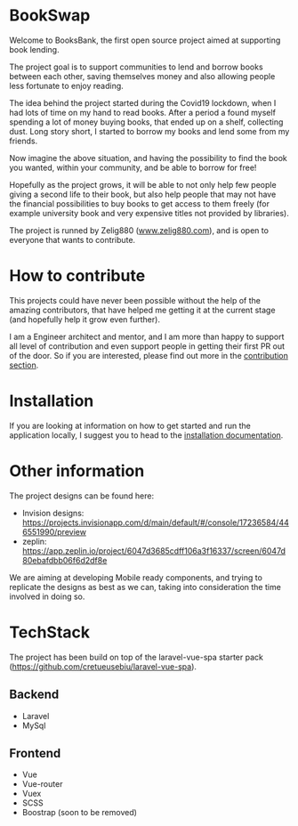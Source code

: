 # BookSwap

Welcome to BooksBank, the first open source project aimed at supporting book lending.

The project goal is to support communities to lend and borrow books between each other, saving themselves money and also allowing people less fortunate to enjoy reading.

The idea behind the project started during the Covid19 lockdown, when I had lots of time on my hand to read books. After a period a found myself spending a lot of money buying books, that ended up on a shelf, collecting dust. Long story short, I started to borrow my books and lend some from my friends.

Now imagine the above situation, and having the possibility to find the book you wanted, within your community, and be able to borrow for free! 

Hopefully as the project grows, it will be able to not only help few people giving a second life to their book, but also help people that may not have the financial possibilities to buy books to get access to them freely (for example university book and very expensive titles not provided by libraries).

The project is runned by Zelig880 (www.zelig880.com), and is open to everyone that wants to contribute.


# How to contribute

This projects could have never been possible without the help of the amazing contributors, that have helped me getting it at the current stage (and hopefully help it grow even further).

I am a Engineer architect and mentor, and I am more than happy to support all level of contribution and even support people in getting their first PR out of the door. So if you are interested, please find out more in the [contribution section](documentation/contribution.md).

# Installation

If you are looking at information on how to get started and run the application locally, I suggest you to head to the [installation documentation](documentation/installation.md).


# Other information

The project designs can be found here: 

- Invision designs: https://projects.invisionapp.com/d/main/default/#/console/17236584/446551990/preview
- zeplin: https://app.zeplin.io/project/6047d3685cdff106a3f16337/screen/6047d80ebafdbb06f6d2df8e

We are aiming at developing Mobile ready components, and trying to replicate the designs as best as we can, taking into consideration the time involved in doing so.

# TechStack

The project has been build on top of the laravel-vue-spa starter pack (https://github.com/cretueusebiu/laravel-vue-spa).

## Backend
- Laravel
- MySql

## Frontend
- Vue
- Vue-router
- Vuex
- SCSS
- Boostrap (soon to be removed)

